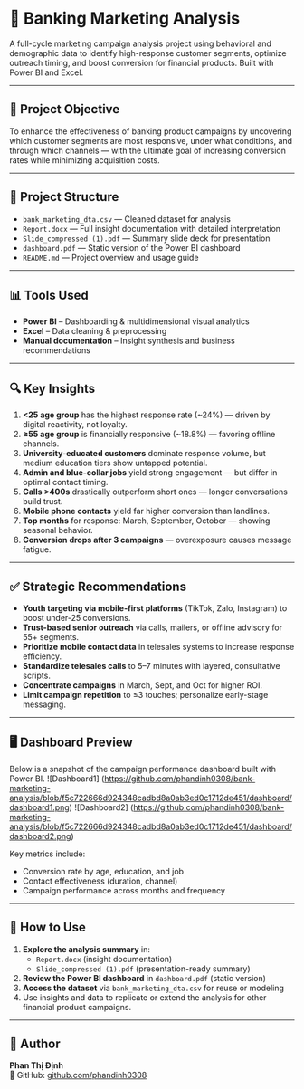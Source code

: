 # 🏦 Banking Marketing Analysis

A full-cycle marketing campaign analysis project using behavioral and demographic data to identify high-response customer segments, optimize outreach timing, and boost conversion for financial products. Built with Power BI and Excel.

---

## 🎯 Project Objective

To enhance the effectiveness of banking product campaigns by uncovering which customer segments are most responsive, under what conditions, and through which channels — with the ultimate goal of increasing conversion rates while minimizing acquisition costs.

---

## 📁 Project Structure

- `bank_marketing_dta.csv` — Cleaned dataset for analysis
- `Report.docx` — Full insight documentation with detailed interpretation
- `Slide_compressed (1).pdf` — Summary slide deck for presentation
- `dashboard.pdf` — Static version of the Power BI dashboard
- `README.md` — Project overview and usage guide

---

## 📊 Tools Used

- **Power BI** – Dashboarding & multidimensional visual analytics
- **Excel** – Data cleaning & preprocessing
- **Manual documentation** – Insight synthesis and business recommendations

---

## 🔍 Key Insights

1. **<25 age group** has the highest response rate (~24%) — driven by digital reactivity, not loyalty.
2. **≥55 age group** is financially responsive (~18.8%) — favoring offline channels.
3. **University-educated customers** dominate response volume, but medium education tiers show untapped potential.
4. **Admin and blue-collar jobs** yield strong engagement — but differ in optimal contact timing.
5. **Calls >400s** drastically outperform short ones — longer conversations build trust.
6. **Mobile phone contacts** yield far higher conversion than landlines.
7. **Top months** for response: March, September, October — showing seasonal behavior.
8. **Conversion drops after 3 campaigns** — overexposure causes message fatigue.

---

## ✅ Strategic Recommendations

- **Youth targeting via mobile-first platforms** (TikTok, Zalo, Instagram) to boost under-25 conversions.
- **Trust-based senior outreach** via calls, mailers, or offline advisory for 55+ segments.
- **Prioritize mobile contact data** in telesales systems to increase response efficiency.
- **Standardize telesales calls** to 5–7 minutes with layered, consultative scripts.
- **Concentrate campaigns** in March, Sept, and Oct for higher ROI.
- **Limit campaign repetition** to ≤3 touches; personalize early-stage messaging.

---

## 🖥️ Dashboard Preview

Below is a snapshot of the campaign performance dashboard built with Power BI.
![Dashboard1] (https://github.com/phandinh0308/bank-marketing-analysis/blob/f5c722666d924348cadbd8a0ab3ed0c1712de451/dashboard/dashboard1.png)
![Dashboard2] (https://github.com/phandinh0308/bank-marketing-analysis/blob/f5c722666d924348cadbd8a0ab3ed0c1712de451/dashboard/dashboard2.png)

Key metrics include:
- Conversion rate by age, education, and job
- Contact effectiveness (duration, channel)
- Campaign performance across months and frequency

---

## 📌 How to Use

1. **Explore the analysis summary** in:
   - `Report.docx` (insight documentation)
   - `Slide_compressed (1).pdf` (presentation-ready summary)
2. **Review the Power BI dashboard** in `dashboard.pdf` (static version)
3. **Access the dataset** via `bank_marketing_dta.csv` for reuse or modeling
4. Use insights and data to replicate or extend the analysis for other financial product campaigns.

---

## 👤 Author
**Phan Thị Định**  
💼 GitHub: [github.com/phandinh0308](https://github.com/phandinh0308/bank-marketing-analysis)

